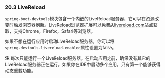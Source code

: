 ### 20.3 LiveReload

`spring-boot-devtools`模块包含一个内嵌的LiveReload服务器，它可以在资源改变时触发浏览器刷新。LiveReload浏览器扩展可以免费从[livereload.com](http://livereload.com/extensions/)站点获取，支持Chrome，Firefox，Safari等浏览器。

如果不想在运行应用时启动LiveReload服务器，你可以将`spring.devtools.livereload.enabled`属性设置为false。

**注** 每次只能运行一个LiveReload服务器。在启动应用之前，确保没有其它的LiveReload服务器正在运行。如果你在IDE中启动多个应用，只有第一个能够获得动态重载功能。
